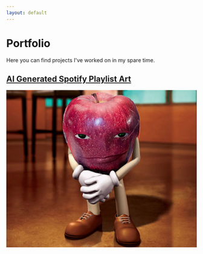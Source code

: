 ```yaml
---
layout: default
---
```


# Portfolio

Here you can find projects I've worked on in my spare time.

## [AI Generated Spotify Playlist Art](./another-page.html)

![placeholder](/assets/img/websitelogo.jpeg)